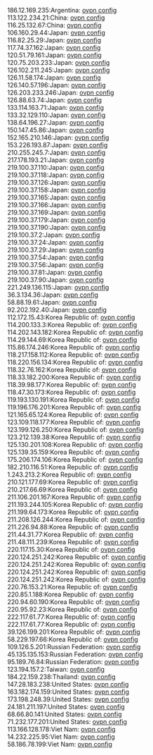 186.12.169.235:Argentina: [ovpn config](vpn/186_12_169_235.ovpn)  
113.122.234.21:China: [ovpn config](vpn/113_122_234_21.ovpn)  
116.25.132.67:China: [ovpn config](vpn/116_25_132_67.ovpn)  
106.160.29.44:Japan: [ovpn config](vpn/106_160_29_44.ovpn)  
116.82.25.29:Japan: [ovpn config](vpn/116_82_25_29.ovpn)  
117.74.37.162:Japan: [ovpn config](vpn/117_74_37_162.ovpn)  
120.51.79.161:Japan: [ovpn config](vpn/120_51_79_161.ovpn)  
120.75.203.233:Japan: [ovpn config](vpn/120_75_203_233.ovpn)  
126.102.211.245:Japan: [ovpn config](vpn/126_102_211_245.ovpn)  
126.11.58.174:Japan: [ovpn config](vpn/126_11_58_174.ovpn)  
126.140.57.196:Japan: [ovpn config](vpn/126_140_57_196.ovpn)  
126.203.233.246:Japan: [ovpn config](vpn/126_203_233_246.ovpn)  
126.88.63.74:Japan: [ovpn config](vpn/126_88_63_74.ovpn)  
133.114.163.71:Japan: [ovpn config](vpn/133_114_163_71.ovpn)  
133.32.129.110:Japan: [ovpn config](vpn/133_32_129_110.ovpn)  
138.64.196.27:Japan: [ovpn config](vpn/138_64_196_27.ovpn)  
150.147.45.86:Japan: [ovpn config](vpn/150_147_45_86.ovpn)  
152.165.210.146:Japan: [ovpn config](vpn/152_165_210_146.ovpn)  
153.226.193.87:Japan: [ovpn config](vpn/153_226_193_87.ovpn)  
210.255.245.7:Japan: [ovpn config](vpn/210_255_245_7.ovpn)  
217.178.193.21:Japan: [ovpn config](vpn/217_178_193_21.ovpn)  
219.100.37.110:Japan: [ovpn config](vpn/219_100_37_110.ovpn)  
219.100.37.118:Japan: [ovpn config](vpn/219_100_37_118.ovpn)  
219.100.37.126:Japan: [ovpn config](vpn/219_100_37_126.ovpn)  
219.100.37.158:Japan: [ovpn config](vpn/219_100_37_158.ovpn)  
219.100.37.165:Japan: [ovpn config](vpn/219_100_37_165.ovpn)  
219.100.37.166:Japan: [ovpn config](vpn/219_100_37_166.ovpn)  
219.100.37.169:Japan: [ovpn config](vpn/219_100_37_169.ovpn)  
219.100.37.179:Japan: [ovpn config](vpn/219_100_37_179.ovpn)  
219.100.37.190:Japan: [ovpn config](vpn/219_100_37_190.ovpn)  
219.100.37.2:Japan: [ovpn config](vpn/219_100_37_2.ovpn)  
219.100.37.24:Japan: [ovpn config](vpn/219_100_37_24.ovpn)  
219.100.37.29:Japan: [ovpn config](vpn/219_100_37_29.ovpn)  
219.100.37.54:Japan: [ovpn config](vpn/219_100_37_54.ovpn)  
219.100.37.56:Japan: [ovpn config](vpn/219_100_37_56.ovpn)  
219.100.37.81:Japan: [ovpn config](vpn/219_100_37_81.ovpn)  
219.100.37.90:Japan: [ovpn config](vpn/219_100_37_90.ovpn)  
221.249.136.115:Japan: [ovpn config](vpn/221_249_136_115.ovpn)  
36.3.134.36:Japan: [ovpn config](vpn/36_3_134_36.ovpn)  
58.88.19.61:Japan: [ovpn config](vpn/58_88_19_61.ovpn)  
92.202.192.40:Japan: [ovpn config](vpn/92_202_192_40.ovpn)  
112.172.15.43:Korea Republic of: [ovpn config](vpn/112_172_15_43.ovpn)  
114.200.133.3:Korea Republic of: [ovpn config](vpn/114_200_133_3.ovpn)  
114.202.143.182:Korea Republic of: [ovpn config](vpn/114_202_143_182.ovpn)  
114.29.144.69:Korea Republic of: [ovpn config](vpn/114_29_144_69.ovpn)  
115.86.174.246:Korea Republic of: [ovpn config](vpn/115_86_174_246.ovpn)  
118.217.158.112:Korea Republic of: [ovpn config](vpn/118_217_158_112.ovpn)  
118.220.156.134:Korea Republic of: [ovpn config](vpn/118_220_156_134.ovpn)  
118.32.76.162:Korea Republic of: [ovpn config](vpn/118_32_76_162.ovpn)  
118.33.182.200:Korea Republic of: [ovpn config](vpn/118_33_182_200.ovpn)  
118.39.98.177:Korea Republic of: [ovpn config](vpn/118_39_98_177.ovpn)  
118.47.30.173:Korea Republic of: [ovpn config](vpn/118_47_30_173.ovpn)  
119.193.130.191:Korea Republic of: [ovpn config](vpn/119_193_130_191.ovpn)  
119.196.176.201:Korea Republic of: [ovpn config](vpn/119_196_176_201.ovpn)  
121.165.65.124:Korea Republic of: [ovpn config](vpn/121_165_65_124.ovpn)  
123.109.118.177:Korea Republic of: [ovpn config](vpn/123_109_118_177.ovpn)  
123.199.126.250:Korea Republic of: [ovpn config](vpn/123_199_126_250.ovpn)  
123.212.139.38:Korea Republic of: [ovpn config](vpn/123_212_139_38.ovpn)  
125.130.201.108:Korea Republic of: [ovpn config](vpn/125_130_201_108.ovpn)  
125.139.35.159:Korea Republic of: [ovpn config](vpn/125_139_35_159.ovpn)  
175.206.174.106:Korea Republic of: [ovpn config](vpn/175_206_174_106.ovpn)  
182.210.116.51:Korea Republic of: [ovpn config](vpn/182_210_116_51.ovpn)  
1.243.213.2:Korea Republic of: [ovpn config](vpn/1_243_213_2.ovpn)  
210.121.177.69:Korea Republic of: [ovpn config](vpn/210_121_177_69.ovpn)  
210.217.66.69:Korea Republic of: [ovpn config](vpn/210_217_66_69.ovpn)  
211.106.201.167:Korea Republic of: [ovpn config](vpn/211_106_201_167.ovpn)  
211.193.244.105:Korea Republic of: [ovpn config](vpn/211_193_244_105.ovpn)  
211.199.64.173:Korea Republic of: [ovpn config](vpn/211_199_64_173.ovpn)  
211.208.126.244:Korea Republic of: [ovpn config](vpn/211_208_126_244.ovpn)  
211.226.94.88:Korea Republic of: [ovpn config](vpn/211_226_94_88.ovpn)  
211.44.31.77:Korea Republic of: [ovpn config](vpn/211_44_31_77.ovpn)  
211.48.111.239:Korea Republic of: [ovpn config](vpn/211_48_111_239.ovpn)  
220.117.15.30:Korea Republic of: [ovpn config](vpn/220_117_15_30.ovpn)  
220.124.251.242:Korea Republic of: [ovpn config](vpn/220_124_251_242.ovpn)  
220.124.251.242:Korea Republic of: [ovpn config](vpn/220_124_251_242.ovpn)  
220.124.251.242:Korea Republic of: [ovpn config](vpn/220_124_251_242.ovpn)  
220.124.251.242:Korea Republic of: [ovpn config](vpn/220_124_251_242.ovpn)  
220.76.153.21:Korea Republic of: [ovpn config](vpn/220_76_153_21.ovpn)  
220.85.1.188:Korea Republic of: [ovpn config](vpn/220_85_1_188.ovpn)  
220.94.60.190:Korea Republic of: [ovpn config](vpn/220_94_60_190.ovpn)  
220.95.92.23:Korea Republic of: [ovpn config](vpn/220_95_92_23.ovpn)  
222.117.61.77:Korea Republic of: [ovpn config](vpn/222_117_61_77.ovpn)  
222.117.61.77:Korea Republic of: [ovpn config](vpn/222_117_61_77.ovpn)  
39.126.199.201:Korea Republic of: [ovpn config](vpn/39_126_199_201.ovpn)  
58.229.197.66:Korea Republic of: [ovpn config](vpn/58_229_197_66.ovpn)  
109.126.5.201:Russian Federation: [ovpn config](vpn/109_126_5_201.ovpn)  
45.135.135.153:Russian Federation: [ovpn config](vpn/45_135_135_153.ovpn)  
95.189.76.84:Russian Federation: [ovpn config](vpn/95_189_76_84.ovpn)  
123.194.157.2:Taiwan: [ovpn config](vpn/123_194_157_2.ovpn)  
184.22.159.238:Thailand: [ovpn config](vpn/184_22_159_238.ovpn)  
147.28.183.238:United States: [ovpn config](vpn/147_28_183_238.ovpn)  
163.182.174.159:United States: [ovpn config](vpn/163_182_174_159.ovpn)  
173.198.248.39:United States: [ovpn config](vpn/173_198_248_39.ovpn)  
24.181.211.197:United States: [ovpn config](vpn/24_181_211_197.ovpn)  
68.66.80.141:United States: [ovpn config](vpn/68_66_80_141.ovpn)  
71.232.177.201:United States: [ovpn config](vpn/71_232_177_201.ovpn)  
113.166.128.178:Viet Nam: [ovpn config](vpn/113_166_128_178.ovpn)  
14.232.225.95:Viet Nam: [ovpn config](vpn/14_232_225_95.ovpn)  
58.186.78.199:Viet Nam: [ovpn config](vpn/58_186_78_199.ovpn)  
